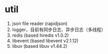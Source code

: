 # util

1. json file reader (rapidjson)
2. logger，目前有同步日志、异步日志（多线程）
3. redis (based hiredis v1.0.2)
4. libevent (based libevent v2.1.12)
5. libuv (based libuv v1.44.2)
